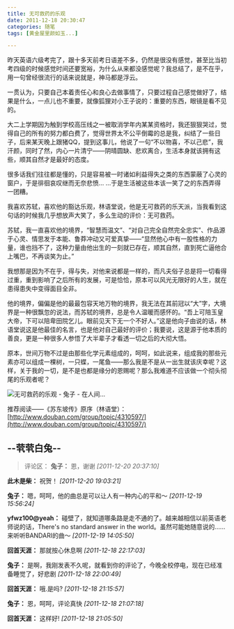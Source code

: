 ```yaml
---
title: 无可救药的乐观
date: 2011-12-18 20:30:47
categories: 随笔
tags: [黄金屋里颜如玉...]

---
```

昨天英语六级考完了，跟十多天前考日语差不多，仍然是很没有感觉，甚至比当初考四级的时候感觉时间还要宽裕，为什么从来都没感觉呢？我总结了，是不在乎，用一句曾经很流行的话来说就是，神马都是浮云。

一贯认为，只要自己本着责任心和良心去做事情了，只要过程自己感觉做好了，结果是什么，一点儿也不重要，就像狐狸对小王子说的：重要的东西，眼镜是看不见的。

大二上学期因为触到学校高压线之一被取消学年内某某资格时，我还狠狠哭过，觉得自己的所有的努力都白费了，觉得世界太不公平倒霉的总是我，纠结了一些日子，后来某天晚上跟猪QQ，提到这事儿，他说了一句“不以物喜，不以己悲”，我汗颜，同时了然，内心一片清宁——阴晴圆缺、悲欢离合，生活本身就该拥有这些，顺其自然才是最好的态度。

很多话我们往往都是懂的，只是容易被一时诸如利益得失之类的东西蒙蔽了心灵的窗户，于是徘徊哀叹继而无奈悲愤… …于是生活被这些本该一笑了之的东西弄得一团糟。

我喜欢苏轼，喜欢他的豁达乐观，林语堂说，他是无可救药的乐天派，当我看到这句话的时候我几乎想放声大笑了，多么生动的评价：无可救药。

苏轼，我一直喜欢他的境界，“智慧而温文”、“对自己完全自然完全忠实”、作品源于心灵、情思发于本能、鲁莽冲动又可爱真挚——“显然他心中有一股性格的力量，谁也挡不了，这种力量由他出生的一刻就已存在，顺其自然，直到死亡逼他合上嘴巴，不再谈笑为止。”

我想那是因为不在乎，得与失，对他来说都是一样的，而凡夫俗子总是将一切看得过重，重到影响了之后所有的发展，可是恰恰，原本可以风光无限好的人生，就在患得患失中变得面目全非。

他的境界，偏偏是他的最最包容天地万物的境界，我无法在其前冠以“大”字，大境界是一种很飘忽的说法，而苏轼的境界，总是令人温暖而感怀的。“吾上可陪玉皇大帝，下可以陪卑田院乞儿。眼前见天下无一个不好人。”这是他向子由说的话，林语堂说这是他最佳的名言，也是他对自己最好的评价；我要说，这是源于他本质的善良，更是一种很多人参悟了大半辈子才看透一切之后的大彻大悟。

原本，世间万物不过是由那些化学元素组成的，呵呵，如此说来，组成我的那些元素亦可以组成一棵树，一只蝶，一尾鱼——那么我是不是从一出生就该庆幸呢？这样，关于我的一切，是不是也都是缘分的恩赐呢？那么我难道不应该做一个彻头彻尾的乐观者呢？

![无可救药的乐观 - 兔子 - 在人间...](1359524137529614049.jpg)

推荐阅读——《苏东坡传》原序（林语堂）：[http://www.douban.com/group/topic/4310597/](http://www.douban.com/group/topic/4310597/)

--茕茕白兔--
---
>评论区：
>**兔子：** 恩，谢谢  *[2011-12-20 20:37:10]*
>
**此木是柴：** 祝贺！  *[2011-12-20 19:03:21]*
>
**兔子：** 嗯，呵呵，他的曲总是可以让人有一种内心的平和～  *[2011-12-19 15:56:24]*
>
**yfwz100@yeah：** 碰壁了，就知道哪条路是走不通的了。越来越相信以前英语老师说的话，There's no standard answer in the world。虽然可能她随意说的……来听听BANDARI的曲～  *[2011-12-19 14:05:50]*
>
**回首天涯：** 那就按心休息啊  *[2011-12-18 22:17:03]*
>
**兔子：** 是啊，我刚发表不久呢，就看到你的评论了，今晚全校停电，现在已经准备睡觉了，好悲剧  *[2011-12-18 22:00:49]*
>
**回首天涯：** 哦.是吗?  *[2011-12-18 21:15:57]*
>
**兔子：** 恩，呵呵，评论真快  *[2011-12-18 21:07:18]*
>
**回首天涯：** 这样好!  *[2011-12-18 21:05:50]*
>
